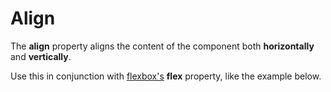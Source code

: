 # Align

The **align** property aligns the content of the component both **horizontally** and **vertically**.

Use this in conjunction with [flexbox's](/docs/utilities/flexbox) **flex** property, like the example below.